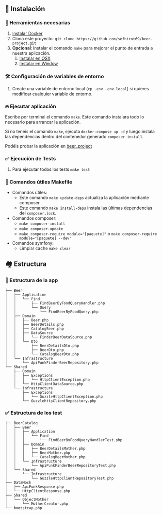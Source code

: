 
## 🚀 Instalación

### 🐳 Herramientas necesarias

1. [Instalar Docker](https://www.docker.com/get-started)
2. Clona este proyecto: `git clone https://github.com/sefhirot69/beer-project.git`
3. __Opcional__: Instalar el comando `make` para mejorar el punto de entrada a nuestra aplicación.
    1. [Instalar en OSX](https://formulae.brew.sh/formula/make)
    2. [Instalar en Window](https://parzibyte.me/blog/2020/12/30/instalar-make-windows/#Descargar_make)
    
### 🛠️ Configuración de variables de entorno

1. Create una variable de entorno local (`cp .env .env.local`) si quieres modificar cualquier variable de entorno.

### 🔥 Ejecutar aplicación

Escribe por terminal el comando `make`. Este comando instalara todo lo necesario para arrancar la aplicación.

Si no tenéis el comando `make`, ejecuta `docker-compose up -d` y luego instala las dependencias dentro del contenedor generado `composer install`.

Podéis probar la aplicación en [beer_project](http://localhost:8081)

### ✅ Ejecución de Tests

1. Para ejecutar todos los tests `make test`

### 🦌 Comandos útiles __Makefile__ ###
* Comandos útiles:
    * Este comando `make update-deps` actualiza la aplicación mediante composer.
    * Este comando `make install-deps` instala las últimas dependencias del `composer.lock`.
* Comandos composer:
    * `make composer-install`
    * `make composer-update`
    * `make composer-require module="[paquete]"` o `make composer-require module="[paquete] --dev"`
* Comandos symfony:
    * Limpiar cache `make clear`

## 🏘 Estructura

### 🌳 Estructura de la app

```
├── Beer
│   ├── Application
│   │   └── Find
│   │       ├── FindBeerByFoodQueryHandler.php
│   │       └── Query
│   │           └── FindBeerByFoodQuery.php
│   ├── Domain
│   │   ├── Beer.php
│   │   ├── BeerDetails.php
│   │   ├── CatalogBeer.php
│   │   ├── DataSource
│   │   │   └── FinderBeerDataSource.php
│   │   └── Dto
│   │       ├── BeerDetailsDto.php
│   │       ├── BeerDto.php
│   │       └── CatalogBeerDto.php
│   └── Infrastructure
│       └── ApiPunkFinderBeerRepository.php
└── Shared
    ├── Domain
    │   ├── Exceptions
    │   │   └── HttpClientException.php
    │   └── HttpClientDataSource.php
    └── Infrastructure
        ├── Exceptions
        │   └── GuzzleHttpClientException.php
        └── GuzzleHttpClientRepository.php
```

### ✅  Estructura de los test

```
├── BeerCatalog
│   ├── Beer
│   │   ├── Application
│   │   │   └── Find
│   │   │       └── FindBeerByFoodQueryHandlerTest.php
│   │   ├── Domain
│   │   │   ├── BeerDetailsMother.php
│   │   │   ├── BeerMother.php
│   │   │   └── CatalogBeerMother.php
│   │   └── Infrastructure
│   │       └── ApiPunkFinderBeerRepositoryTest.php
│   └── Shared
│       └── Infrastructure
│           └── GuzzleHttpClientRepositoryTest.php
├── DataMock
│   ├── ApiPunkResponse.php
│   └── HttpClientResponse.php
├── Shared
│   └── ObjectMother
│       └── MotherCreator.php
└── bootstrap.php

```